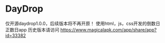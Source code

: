 # DayDrop
仅开源daydrop1.0.0，后续版本将不再开原！
使用html，js，css开发的倒数日 正数日app
历史版本请访问
https://www.magicalapk.com/app/share/app?id=33382
